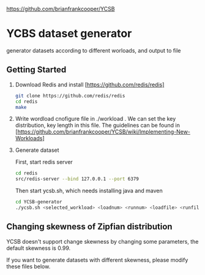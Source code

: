 https://github.com/brianfrankcooper/YCSB

YCBS dataset generator
====================================
generator datasets according to different worloads, and output to file

Getting Started
---------------

1. Download Redis and install [https://github.com/redis/redis]

    ```sh
    git clone https://github.com/redis/redis
    cd redis
    make
    ```
    
2. Write wordload cnofigure file in ./workload . We can set the key distribution, key length in this file. The guidelines can be found in [https://github.com/brianfrankcooper/YCSB/wiki/Implementing-New-Workloads]

3. Generate dataset

    First, start redis server

    ```sh
    cd redis
    src/redis-server --bind 127.0.0.1 --port 6379
    ```
    Then start ycsb.sh, which needs installing java and maven 
    ```sh
    cd YCSB-generator
    ./ycsb.sh <selected_workload> <loadnum> <runnum> <loadfile> <runfile>
    ```

Changing skewness of Zipfian distribution
--------------------

YCSB doesn't support change skewness by changing some parameters, the default skewness is 0.99.

If you want to generate datasets with different skewness, please modify these files below.



